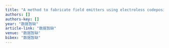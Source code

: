 ```yaml
---
title: "A method to fabricate field emitters using electroless codeposited composite of MWNTs and nickel"
authors: []
authors-key: []
year: "数据暂缺"
article-link: "数据暂缺"
venue: "数据暂缺"
bibex: "数据暂缺"
---
```

